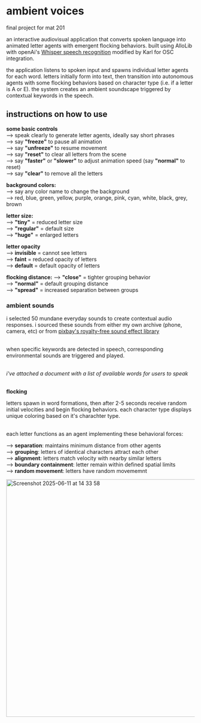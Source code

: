 # ambient voices
final project for mat 201 

an interactive audiovisual application that converts spoken language into animated letter agents with emergent flocking behaviors. built using AlloLib with openAi's [Whisper speech recognition](https://openai.com/index/whisper/) modified by Karl for OSC integration.

the application listens to spoken input and spawns individual letter agents for each word. letters initially form into text, then transition into autonomous agents with some flocking behaviors based on character type (i.e. if a letter is A or E). the system creates an ambient soundscape triggered by contextual keywords in the speech.

## instructions on how to use 

**some basic controls** <br> 
--> speak clearly to generate letter agents, ideally say short phrases <br> 
--> say **"freeze"** to pause all animation <br>
--> say **"unfreeze"** to resume movement <br>
--> say **"reset"** to clear all letters from the scene <br> 
--> say **"faster"** or **"slower"** to adjust animation speed (say **"normal"** to reset) <br>
--> say **"clear"** to remove all the letters <br> 

**background colors:** <br> 
--> say any color name to change the background <br> 
--> red, blue, green, yellow, purple, orange, pink, cyan, white, black, grey, brown <br> 

**letter size:** <br> 
--> **"tiny"** = reduced letter size <br> 
--> **"regular"** = default size  <br> 
--> **"huge"** = enlarged letters <br> 

**letter opacity** <br> 
--> **invisible** = cannot see letters <br>
--> **faint** = reduced opacity of letters <br> 
--> **default** = default opacity of letters 

**flocking distance:**
--> **"close"** = tighter grouping behavior <br> 
--> **"normal"** = default grouping distance <br> 
--> **"spread"** = increased separation between groups <br> 

### ambient sounds

i selected 50 mundane everyday sounds to create contextual audio responses. i sourced these sounds from either my own archive (phone, camera, etc) or from [pixbay's royalty-free sound effect library ](https://pixabay.com/sound-effects/) <br> <br> 

when specific keywords are detected in speech, corresponding environmental sounds are triggered and played. <br> <br>

_i've attached a document with a list of available words for users to speak_ <br> <br> 

**flocking** <br> 

letters spawn in word formations, then after 2-5 seconds receive random initial velocities and begin flocking behaviors. each character type displays unique coloring based on it's charachter type. <br> <br> 

each letter functions as an agent implementing these behavioral forces: <br> 

--> **separation**: maintains minimum distance from other agents <br> 
--> **grouping**: letters of identical characters attract each other  <br> 
--> **alignment**: letters match velocity with nearby similar letters <br> 
--> **boundary containment**: letter remain within defined spatial limits <br> 
--> **random movement**: letters have random movememnt <br> 


<img width="634" alt="Screenshot 2025-06-11 at 14 33 58" src="https://github.com/user-attachments/assets/d693235f-f99d-4d77-b73c-ec1cb846dbcc" />


